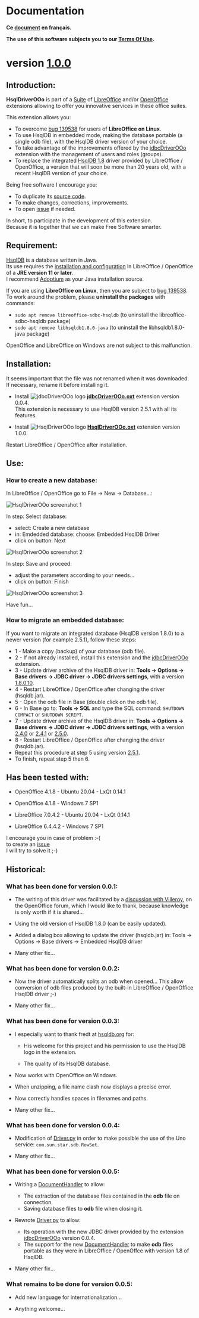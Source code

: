 # Documentation

**Ce [document][2] en français.**

**The use of this software subjects you to our [Terms Of Use][3].**

# version [1.0.0][4]

## Introduction:

**HsqlDriverOOo** is part of a [Suite][5] of [LibreOffice][6] and/or [OpenOffice][7] extensions allowing to offer you innovative services in these office suites.  

This extension allows you:
- To overcome [bug 139538][8] for users of **LibreOffice on Linux**.
- To use HsqlDB in embedded mode, making the database portable (a single odb file), with the HsqlDB driver version of your choice.
- To take advantage of the improvements offered by the [jdbcDriverOOo][9] extension with the management of users and roles (groups).
- To replace the integrated [HsqlDB 1.8][10] driver provided by LibreOffice / OpenOffice, a version that will soon be more than 20 years old, with a recent HsqlDB version of your choice.

Being free software I encourage you:
- To duplicate its [source code][11].
- To make changes, corrections, improvements.
- To open [issue][12] if needed.

In short, to participate in the development of this extension.  
Because it is together that we can make Free Software smarter.

## Requirement:

[HsqlDB][13] is a database written in Java.  
Its use requires the [installation and configuration][14] in LibreOffice / OpenOffice of a **JRE version 11 or later**.  
I recommend [Adoptium][15] as your Java installation source.

If you are using **LibreOffice on Linux**, then you are subject to [bug 139538][8]. To work around the problem, please **uninstall the packages** with commands:
- `sudo apt remove libreoffice-sdbc-hsqldb` (to uninstall the libreoffice-sdbc-hsqldb package)
- `sudo apt remove libhsqldb1.8.0-java` (to uninstall the libhsqldb1.8.0-java package)

OpenOffice and LibreOffice on Windows are not subject to this malfunction.

## Installation:

It seems important that the file was not renamed when it was downloaded.
If necessary, rename it before installing it.

- Install ![jdbcDriverOOo logo][16] **[jdbcDriverOOo.oxt][17]** extension version 0.0.4.  
This extension is necessary to use HsqlDB version 2.5.1 with all its features.

- Install ![HsqlDriverOOo logo][1] **[HsqlDriverOOo.oxt][18]** extension version 1.0.0.

Restart LibreOffice / OpenOffice after installation.

## Use:

### How to create a new database:

In LibreOffice / OpenOffice go to File -> New -> Database...:

![HsqlDriverOOo screenshot 1][19]

In step: Select database:
- select: Create a new database
- in: Emdedded database: choose: Embedded HsqlDB Driver
- click on button: Next

![HsqlDriverOOo screenshot 2][20]

In step: Save and proceed:
- adjust the parameters according to your needs...
- click on button: Finish

![HsqlDriverOOo screenshot 3][21]

Have fun...

### How to migrate an embedded database:

If you want to migrate an integrated database (HsqlDB version 1.8.0) to a newer version (for example 2.5.1), follow these steps:
- 1 - Make a copy (backup) of your database (odb file).
- 2 - If not already installed, install this extension and the [jdbcDriverOOo][9] extension.
- 3 - Update driver archive of the HsqlDB driver in: **Tools -> Options -> Base drivers -> JDBC driver -> JDBC drivers settings**, with a version [1.8.0.10][10].
- 4 - Restart LibreOffice / OpenOffice after changing the driver (hsqldb.jar).
- 5 - Open the odb file in Base (double click on the odb file).
- 6 - In Base go to: **Tools -> SQL** and type the SQL command: `SHUTDOWN COMPACT` or `SHUTDOWN SCRIPT`.
- 7 - Update driver archive of the HsqlDB driver in: **Tools -> Options -> Base drivers -> JDBC driver -> JDBC drivers settings**, with a version [2.4.0][22] or [2.4.1][23] or [2.5.0][24].
- 8 - Restart LibreOffice / OpenOffice after changing the driver (hsqldb.jar).
- Repeat this procedure at step 5 using version [2.5.1][25].
- To finish, repeat step 5 then 6.

## Has been tested with:

* OpenOffice 4.1.8 - Ubuntu 20.04 - LxQt 0.14.1

* OpenOffice 4.1.8 - Windows 7 SP1

* LibreOffice 7.0.4.2 - Ubuntu 20.04 - LxQt 0.14.1

* LibreOffice 6.4.4.2 - Windows 7 SP1

I encourage you in case of problem :-(  
to create an [issue][12]  
I will try to solve it ;-)

## Historical:

### What has been done for version 0.0.1:

- The writing of this driver was facilitated by a [discussion with Villeroy][26], on the OpenOffice forum, which I would like to thank, because knowledge is only worth if it is shared...

- Using the old version of HsqlDB 1.8.0 (can be easily updated).

- Added a dialog box allowing to update the driver (hsqldb.jar) in: Tools -> Options -> Base drivers -> Embedded HsqlDB driver

- Many other fix...

### What has been done for version 0.0.2:

- Now the driver automatically splits an odb when opened... This allow conversion of odb files produced by the built-in LibreOffice / OpenOffice HsqlDB driver ;-)

- Many other fix...

### What has been done for version 0.0.3:

- I especially want to thank fredt at [hsqldb.org][13] for:

    - His welcome for this project and his permission to use the HsqlDB logo in the extension.

    - The quality of its HsqlDB database.

- Now works with OpenOffice on Windows.

- When unzipping, a file name clash now displays a precise error.

- Now correctly handles spaces in filenames and paths.

- Many other fix...

### What has been done for version 0.0.4:

- Modification of [Driver.py][27] in order to make possible the use of the Uno service: `com.sun.star.sdb.RowSet`.

- Many other fix...

### What has been done for version 0.0.5:

- Writing a [DocumentHandler][28] to allow:
  - The extraction of the database files contained in the **odb** file on connection.
  - Saving database files to **odb** file when closing it.

- Rewrote [Driver.py][27] to allow:
  - Its operation with the new JDBC driver provided by the extension [jdbcDriverOOo][9] version 0.0.4.
  - The support for the new [DocumentHandler][28] to make **odb** files portable as they were in LibreOffice / OpenOffce with version 1.8 of HsqlDB.

- Many other fix...

### What remains to be done for version 0.0.5:

- Add new language for internationalization...

- Anything welcome...

[1]: <img/HsqlDriverOOo.svg>
[2]: <https://prrvchr.github.io/HsqlDriverOOo/README_fr>
[3]: <https://prrvchr.github.io/HsqlDriverOOo/source/HsqlDriverOOo/registration/TermsOfUse_en>
[4]: <https://prrvchr.github.io/HsqlDriverOOo#historical>
[5]: <https://prrvchr.github.io/>
[6]: <https://www.libreoffice.org/download/download/>
[7]: <https://www.openoffice.org/download/index.html>
[8]: <https://bugs.documentfoundation.org/show_bug.cgi?id=139538>
[9]: <https://prrvchr.github.io/jdbcDriverOOo/>
[10]: <https://repo1.maven.org/maven2/org/hsqldb/hsqldb/1.8.0.10/hsqldb-1.8.0.10.jar>
[11]: <https://github.com/prrvchr/HsqlDriverOOo/>
[12]: <https://github.com/prrvchr/HsqlDriverOOo/issues/new>
[13]: <http://hsqldb.org/>
[14]: <https://wiki.documentfoundation.org/Documentation/HowTo/Install_the_correct_JRE_-_LibreOffice_on_Windows_10>
[15]: <https://adoptium.net/releases.html?variant=openjdk11>
[16]: <https://prrvchr.github.io/jdbcDriverOOo/img/jdbcDriverOOo.svg>
[17]: <https://github.com/prrvchr/jdbcDriverOOo/raw/master/jdbcDriverOOo.oxt>
[18]: <https://github.com/prrvchr/HsqlDriverOOo/raw/master/HsqlDriverOOo.oxt>
[19]: <img/HsqlDriverOOo-1.png>
[20]: <img/HsqlDriverOOo-2.png>
[21]: <img/HsqlDriverOOo-3.png>
[22]: <https://repo1.maven.org/maven2/org/hsqldb/hsqldb/2.4.0/hsqldb-2.4.0.jar>
[23]: <https://repo1.maven.org/maven2/org/hsqldb/hsqldb/2.4.1/hsqldb-2.4.1.jar>
[24]: <https://repo1.maven.org/maven2/org/hsqldb/hsqldb/2.5.0/hsqldb-2.5.0.jar>
[25]: <https://repo1.maven.org/maven2/org/hsqldb/hsqldb/2.5.1/hsqldb-2.5.1.jar>
[26]: <https://forum.openoffice.org/en/forum/viewtopic.php?f=13&t=103912>
[27]: <https://github.com/prrvchr/HsqlDriverOOo/blob/master/source/HsqlDriverOOo/service/Driver.py>
[28]: <https://github.com/prrvchr/HsqlDriverOOo/blob/master/uno/lib/uno/database/documenthandler.py>
